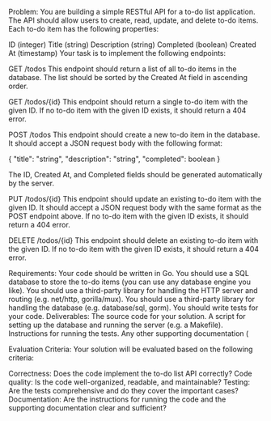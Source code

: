 Problem:
You are building a simple RESTful API for a to-do list application. The API should allow users to create, read, update, and delete to-do items. Each to-do item has the following properties:

ID (integer)
Title (string)
Description (string)
Completed (boolean)
Created At (timestamp)
Your task is to implement the following endpoints:

GET /todos
This endpoint should return a list of all to-do items in the database. The list should be sorted by the Created At field in ascending order.

GET /todos/{id}
This endpoint should return a single to-do item with the given ID. If no to-do item with the given ID exists, it should return a 404 error.

POST /todos
This endpoint should create a new to-do item in the database. It should accept a JSON request body with the following format:


{
"title": "string",
"description": "string",
"completed": boolean
}

The ID, Created At, and Completed fields should be generated automatically by the server.

PUT /todos/{id}
This endpoint should update an existing to-do item with the given ID. It should accept a JSON request body with the same format as the POST endpoint above. If no to-do item with the given ID exists, it should return a 404 error.

DELETE /todos/{id}
This endpoint should delete an existing to-do item with the given ID. If no to-do item with the given ID exists, it should return a 404 error.

Requirements:
Your code should be written in Go.
You should use a SQL database to store the to-do items (you can use any database engine you like).
You should use a third-party library for handling the HTTP server and routing (e.g. net/http, gorilla/mux).
You should use a third-party library for handling the database (e.g. database/sql, gorm).
You should write tests for your code.
Deliverables:
The source code for your solution.
A script for setting up the database and running the server (e.g. a Makefile).
Instructions for running the tests.
Any other supporting documentation (

Evaluation Criteria:
Your solution will be evaluated based on the following criteria:

Correctness: Does the code implement the to-do list API correctly?
Code quality: Is the code well-organized, readable, and maintainable?
Testing: Are the tests comprehensive and do they cover the important cases?
Documentation: Are the instructions for running the code and the supporting documentation clear and sufficient?